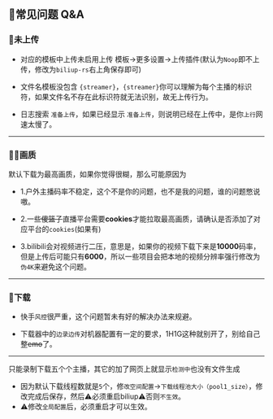 <!-- Q&A -->


## 🎯常见问题 Q&A  


### 🤨未上传   

* 对应的模板中上传未启用上传 模板→更多设置→上传插件(默认为`Noop`即不上传，修改为`biliup-rs`右上角保存即可)   

* 文件名模板没包含 `{streamer}`，`{streamer}`你可以理解为每个主播的标识符，如果文件名不存在此标识符就无法识别，故无上传行为。   

* 日志搜索 `准备上传`，如果已经显示 `准备上传`，则说明已经在上传中，是你`上行`网速太慢了。

**********

### 🤷‍♀️画质   

默认下载为最高画质，如果你觉得很糊，那么可能原因为   

 * 1.户外主播码率不稳定，这个不是你的问题，也不是我的问题，谁的问题憋说嗷。      
   
 * 2.一些~~傻篮子~~直播平台需要**cookies**才能拉取最高画质，请确认是否添加了对应平台的`cookies`(如果有)   

 * 3.bilibili会对视频进行二压，意思是，如果你的视频下载下来是**10000**码率，但是上传后可能只有**6000**，所以一些项目会把本地的视频分辨率强行修改为`伪4K`来避免这个问题。

**********

 ### 🥶下载   

 * 快手`风控`很严重，这个问题暂未有好的解决办法来规避。   

 * 下载器中的`边录边传`对机器配置有一定的要求，1H1G这种就别开了，别给自己整~~emo~~了。

**********


只能录制下载五个个主播，其它的加了网页上就显示`检测中`也没有文件生成

* 因为默认下载线程数就是`5`个，修`改空间配置`→`下载线程池大小（pool1_size）`，修改完成后保存，然后⚠️必须重启biliup⚠️否则`不生效`。
* ⚠️修改`全局配置`后，必须重启才可以生效。



